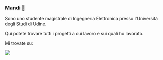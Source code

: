 ### Mandi 👋

Sono uno studente magistrale di Ingegneria Elettronica presso l'Università degli Studi di Udine.

Quì potete trovare tutti i progetti a cui lavoro e sui quali ho lavorato.

Mi trovate su: 

<a href="https://www.linkedin.com/in/lorenzo-zaccomer">
    <img src="https://img.shields.io/badge/-LinkedIn-0A66C2?style=for-the-badge&logo=linkedin&logoColor=white">
  </a>

<!--
**lorenzozaccomer/lorenzozaccomer** is a ✨ _special_ ✨ repository because its `README.md` (this file) appears on your GitHub profile.

Here are some ideas to get you started:

- 🔭 I’m currently working on ...
- 🌱 I’m currently learning ...
- 👯 I’m looking to collaborate on ...
- 🤔 I’m looking for help with ...
- 💬 Ask me about ...
- 📫 How to reach me: ...
- 😄 Pronouns: ...
- ⚡ Fun fact: ...

<a href="https://www.linkedin.com/in/lorenzo-zaccomer" class="fa fa-linkedin"> <span class="label">LinkedIn</span> </a>

-->
